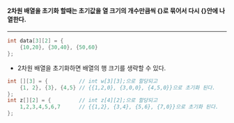 #### 2차원 배열을 초기화 할때는 초기값을 열 크기의 개수만큼씩 {}로 묶어서 다시 {}안에 나열한다. ####
___
```c
int data[3][2] = {
	{10,20}, {30,40}, {50,60}
};
```

- 2차원 배열을 초기화하면 배열의 행 크기를 생략할 수 있다.
```c
int [][3] = {          // int w[3][3];으로 할당되고
	{1, 2}, {3}, {4,5} // {{1,2,0}, {3,0,0}, {4,5,0}}으로 초기화 된다.
};
int z[][2] = {         // int z[4][2];으로 할당되고
	1,2,3,4,5,6,7      // {{1,2}, {3,4}, {5,6}, {7,0}}으로 초기화 된다.
};
```